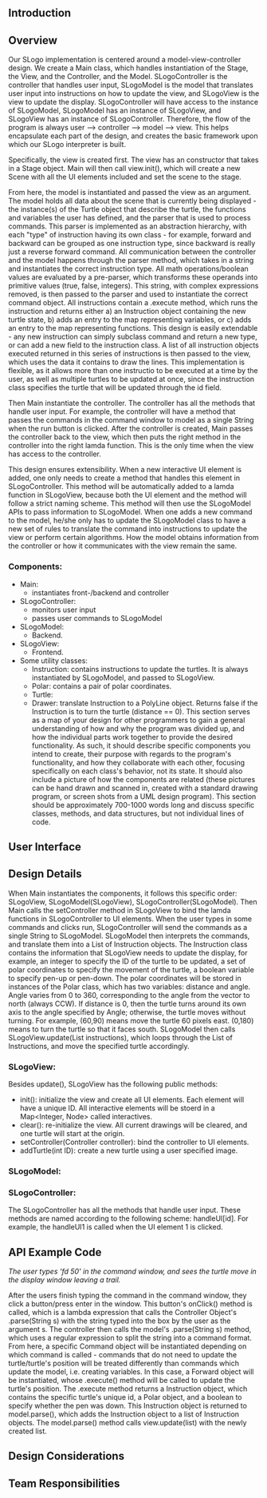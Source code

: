 
##    Introduction

##    Overview
Our SLogo implementation is centered around a model-view-controller design. We create a Main class, which handles instantiation of the Stage, the View, and the Controller, and the Model. SLogoController is the controller that handles user input, SLogoModel is the model that translates user input into instructions on how to update the view, and SLogoView is the view to update the display. SLogoController will have access to the instance of SLogoModel, SLogoModel has an instance of SLogoView, and SLogoView has an instance of SLogoController. Therefore, the flow of the program is always user --> controller --> model --> view.  This helps encapsulate each part of the design, and creates the basic framework upon which our SLogo interpreter is built.

Specifically, the view is created first. The view has an constructor that takes in a Stage object. Main will then call view.init(), which will create a new Scene with all the UI elements included and set the scene to the stage.

From here, the model is instantiated and passed the view as an argument.  The model holds all data about the scene that is currently being displayed - the instance(s) of the Turtle object that describe the turtle, the functions and variables the user has defined, and the parser that is used to process commands.  This parser is implemented as an abstraction hierarchy, with each "type" of instruction having its own class - for example, forward and backward can be grouped as one instruction type, since backward is really just a reverse forward command.  All communication between the controller and the model happens through the parser method, which takes in a string and instantiates the correct instruction type.  All math operations/boolean values are evaluated by a pre-parser, which transforms these operands into primitive values (true, false, integers).  This string, with complex expressions removed, is then passed to the parser and used to instantiate the correct command object.  All instructions contain a .execute method, which runs the instruction and returns either a) an Instruction object containing the new turtle state, b) adds an entry to the map representing variables, or c) adds an entry to the map representing functions.  This design is easily extendable - any new instruction can simply subclass command and return a new type, or can add a new field to the instruction class.  A list of all instruction objects executed returned in this series of instructions is then passed to the view, which uses the data it contains to draw the lines.  This implementation is flexible, as it allows more than one instructio to be executed at a time by the user, as well as multiple turtles to be updated at once, since the instruction class specifies the turtle that will be updated through the id field.  

Then Main instantiate the controller. The controller has all the methods that handle user input. For example, the controller will have a method that passes the commands in the command window to model as a single String when the run button is clicked. After the controller is created, Main passes the controller back to the view, which then puts the right method in the controller into the right lamda function. This is the only time when the view has access to the controller.

This design ensures extensibility. When a new interactive UI element is added, one only needs to create a method that handles this element in SLogoController. This method will be automatically added to a lamda function in SLogoView, because both the UI element and the method will follow a strict naming scheme. This method will then use the SLogoModel APIs to pass information to SLogoModel. When one adds a new command to the model, he/she only has to update the SLogoModel class to have a new set of rules to translate the command into instructions to update the view or perform certain algorithms. How the model obtains information from the controller or how it communicates with the view remain the same.

### Components: 
* Main:
	* instantiates front-/backend and controller
* SLogoController:
	* monitors user input
	* passes user commands to SLogoModel
* SLogoModel:
	* Backend.
* SLogoView:
	* Frontend.
* Some utility classes:
	* Instruction: contains instructions to update the turtles. It is always instantiated by SLogoModel, and passed to SLogoView.
	* Polar: contains a pair of polar coordinates.
	* Turtle:
	* Drawer: translate Instruction to a PolyLine object. Returns false if the Instruction is to turn the turtle (distance == 0).
This section serves as a map of your design for other programmers to gain a general understanding of how and why the program was divided up, and how the individual parts work together to provide the desired functionality. As such, it should describe specific components you intend to create, their purpose with regards to the program's functionality, and how they collaborate with each other, focusing specifically on each class's behavior, not its state. It should also include a picture of how the components are related (these pictures can be hand drawn and scanned in, created with a standard drawing program, or screen shots from a UML design program). This section should be approximately 700-1000 words long and discuss specific classes, methods, and data structures, but not individual lines of code.
##    User Interface

##   Design Details
When Main instantiates the components, it follows this specific order: SLogoView, SLogoModel(SLogoView), SLogoController(SLogoModel). Then Main calls the setController method in SLogoView to bind the lamda functions in SLogoController to UI elements. 
When the user types in some commands and clicks run, SLogoController will send the commands as a single String to SLogoModel. SLogoModel then interprets the commands, and translate them into a List of Instruction objects. The Instruction class contains the information that SLogoView needs to update the display, for example, an integer to specify the ID of the turtle to be updated, a set of polar coordinates to specify the movement of the turtle, a boolean variable to specify pen-up or pen-down. 
The polar coordinates will be stored in instances of the Polar class, which has two variables: distance and angle. Angle varies from 0 to 360, corresponding to the angle from the vector to north (always CCW). If distance is 0, then the turtle turns around its own axis to the angle specified by Angle; otherwise, the turtle moves without turning. For example, (60,90) means move the turtle 60 pixels east. (0,180) means to turn the turtle so that it faces south.
SLogoModel then calls SLogoView.update(List<Instruction> instructions), which loops through the List of Instructions, and move the specified turtle accordingly.
	
### SLogoView:
Besides update(), SLogoView has the following public methods:
* init(): initialize the view and create all UI elements. Each element will have a unique ID. All interactive elements will be stoerd in a Map<Integer, Node> called interactives.
* clear(): re-initialize the view. All current drawings will be cleared, and one turtle will start at the origin.
* setController(Controller controller): bind the controller to UI elements.
* addTurtle(int ID): create a new turtle using a user specified image.

### SLogoModel:

### SLogoController:
The SLogoController has all the methods that handle user input. These methods are named according to the following scheme: handleUI[id]. For example, the handleUI1 is called when the UI element 1 is clicked.
    
##   API Example Code

*The user types 'fd 50' in the command window, and sees the turtle move in the display window leaving a trail.*    

After the users finish typing the command in the command window, they click a button/press enter in the window. This button's onClick() method is called, which is a lambda expression that calls the Controller Object's .parse(String s) with the string typed into the box by the user as the argument s. The controller then calls the model's .parse(String s) method, which uses a regular expression to split the string into a command format. From here, a specific Command object will be instantiated depending on which command is called - commands that do not need to update the turtle/turtle's position will be treated differently than commands which update the model, i.e. creating variables. In this case, a Forward object will be instantiated, whose .execute() method will be called to update the turtle's position. The .execute method returns a Instruction object, which contains the specific turtle's unique id, a Polar object, and a boolean to specify whether the pen was down. This Instruction object is returned to model.parse(), which adds the Instruction object to a list of Instruction objects. The model.parse() method calls view.update(list<Instruction>) with the newly created list.  

##    Design Considerations

##    Team Responsibilities

